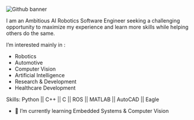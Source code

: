 ![Github banner](https://user-images.githubusercontent.com/80663623/221373033-1cca3eb7-f015-4732-ad28-1c0ef3d0ec1d.png)

I am an Ambitious AI Robotics Software Engineer seeking a challenging opportunity to maximize my experience and learn more skills while helping others do the same. 

I’m interested mainly in :

- Robotics
- Automotive
- Computer Vision
- Artificial Intelligence
- Research & Development
- Healthcare Development

Skills: Python || C++ || C || ROS || MATLAB || AutoCAD || Eagle 

- 🌱 I’m currently learning Embedded Systems & Computer Vision  





